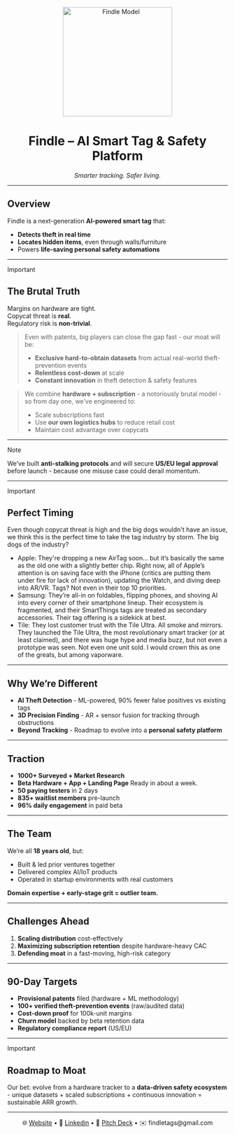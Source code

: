 <p align="center">
  <img src="https://i.ibb.co.com/qzn8sSv/model.png" alt="Findle Model" width="250"/>
</p>

<h1 align="center">Findle – AI Smart Tag & Safety Platform</h1>
<p align="center"><i>Smarter tracking. Safer living.</i></p>

---

## Overview
Findle is a next-generation **AI-powered smart tag** that:
- **Detects theft in real time**
- **Locates hidden items**, even through walls/furniture
- Powers **life-saving personal safety automations**

---
> [!IMPORTANT]
> ## The Brutal Truth
> Margins on hardware are tight.  
> Copycat threat is **real**.  
> Regulatory risk is **non-trivial**.  

> Even with patents, big players can close the gap fast - our moat will be:
> - **Exclusive hard-to-obtain datasets** from actual real-world theft-prevention events  
> - **Relentless cost-down** at scale
> - **Constant innovation** in theft detection & safety features

> We combine **hardware + subscription** - a notoriously brutal model - so from day one, we’ve engineered to:
> - Scale subscriptions fast
> - Use **our own logistics hubs** to reduce retail cost
> - Maintain cost advantage over copycats

---

> [!NOTE]
> We’ve built **anti-stalking protocols** and will secure **US/EU legal approval** before launch - because one misuse case could derail momentum.

---

> [!IMPORTANT]
> ## Perfect Timing
> Even though copycat threat is high and the big dogs wouldn't have an issue, we think this is the perfect time to take the tag industry by storm.
> The big dogs of the industry?
> - Apple: They're dropping a new AirTag soon... but it’s basically the same as the old one with a slightly better chip. Right now, all of Apple’s attention is on saving face with the iPhone (critics are putting them under fire for lack of innovation), updating the Watch, and diving deep into AR/VR. Tags? Not even in their top 10 priorities.
> - Samsung: They’re all-in on foldables, flipping phones, and shoving AI into every corner of their smartphone lineup. Their ecosystem is fragmented, and their SmartThings tags are treated as secondary accessories. Their tag offering is a sidekick at best.
> - Tile: They lost customer trust with the Tile Ultra. All smoke and mirrors. They launched the Tile Ultra, the most revolutionary smart tracker (or at least claimed), and there was huge hype and media buzz, but not even a prototype was seen. Not even one unit sold. I would crown this as one of the greats, but among vaporware.

---

## Why We’re Different
- **AI Theft Detection** - ML-powered, 90% fewer false positives vs existing tags  
- **3D Precision Finding** - AR + sensor fusion for tracking through obstructions  
- **Beyond Tracking** - Roadmap to evolve into a **personal safety platform**

---

## Traction
- **1000+ Surveyed + Market Research**
- **Beta Hardware + App + Landing Page** Ready in about a week.
- **50 paying testers** in 2 days  
- **835+ waitlist members** pre-launch  
- **96% daily engagement** in paid beta  
---

## The Team
We’re all **18 years old**, but:
- Built & led prior ventures together  
- Delivered complex AI/IoT products  
- Operated in startup environments with real customers  

**Domain expertise + early-stage grit = outlier team.**

---

## Challenges Ahead
1. **Scaling distribution** cost-effectively  
2. **Maximizing subscription retention** despite hardware-heavy CAC  
3. **Defending moat** in a fast-moving, high-risk category

---

## 90-Day Targets
- **Provisional patents** filed (hardware + ML methodology)  
- **100+ verified theft-prevention events** (raw/audited data)  
- **Cost-down proof** for 100k-unit margins  
- **Churn model** backed by beta retention data  
- **Regulatory compliance report** (US/EU)

---
> [!IMPORTANT]
> ## Roadmap to Moat
> Our bet: evolve from a hardware tracker to a **data-driven safety ecosystem** - unique datasets + scaled subscriptions + continuous innovation = sustainable ARR growth.

---

<p align="center">
  🌐 <a href="https://findle-tags.netlify.app" target='_blank'>Website</a> • 
  📩 <a href="https://www.linkedin.com/company/findle-trackers/" target='_blank'>Linkedin</a> • 
  📄 <a href="https://drive.google.com/file/d/1zxJFiRcKWeZRSh4j6gL_laRhD1Gjy_JX/view?usp=sharing" target='_blank'>Pitch Deck</a> •
  ✉️ findletags@gmail.com
</p>

